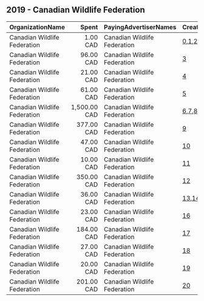 ## 2019 - Canadian Wildlife Federation 
|OrganizationName|Spent|PayingAdvertiserNames|CreativeUrls|Impressions|Genders|AgeBrackets|CountryCodes|BillingAddresses|CandidateBallotInformation|
|:---|---:|:---|:---|---:|:---|:---|:---|:---|:---|
|Canadian Wildlife Federation|1.00 CAD|Canadian Wildlife Federation|[0](https://www.snap.com/political-ads/asset/73a86b877698e001669be8465ab99c64132eafbb59297c6a8d3b8d9e046ac63d?mediaType=jpg),[1](https://www.snap.com/political-ads/asset/b1ea1eb3e808ddeaae4d24bee2205780d2cfa1e5c599f18a5d9e648c4fb00ff9?mediaType=jpg),[2](https://www.snap.com/political-ads/asset/e58504af4e9f2beb77c6273f45a680fd47e7799de42152b9ccf7d78d704ecb4e?mediaType=jpg)|3,303|MALE|18-30|canada|CA||
|Canadian Wildlife Federation|96.00 CAD|Canadian Wildlife Federation|[3](https://www.snap.com/political-ads/asset/7cc67fe0fa72ee82e93783145dab2cd0a2bb6e43b946b62c232b222f34d2526e?mediaType=jpg)|29,735||18-35|canada|CA||
|Canadian Wildlife Federation|21.00 CAD|Canadian Wildlife Federation|[4](https://www.snap.com/political-ads/asset/8ba4ed3b852ff0cceee58233d3234a8b13c2f0e7338906b1a70291fdfab4d9db?mediaType=jpg)|55,174|MALE|18-30|canada|CA||
|Canadian Wildlife Federation|61.00 CAD|Canadian Wildlife Federation|[5](https://www.snap.com/political-ads/asset/7c49a836557025aabc438fbe36672f62e6d2086e27e9e2cef0270143a4f36e9e?mediaType=png)|19,058||18-35|canada|CA||
|Canadian Wildlife Federation|1,500.00 CAD|Canadian Wildlife Federation|[6](https://www.snap.com/political-ads/asset/61133460eb5c6c5075264fba6ebb7bedd4f88aad7bd7c691ba73b1902be8e98a?mediaType=jpg),[7](https://www.snap.com/political-ads/asset/2e882fdcc3d2c083f131ba9bcfcefcbc6ee24d13e835e25aa6f8095b588f2890?mediaType=jpg),[8](https://www.snap.com/political-ads/asset/a33d88c71478b054b373bf432c1ef5399d1ad1f97a7b33f7aaa64b2263296510?mediaType=jpg)|1,880,796||18-34|canada|CA||
|Canadian Wildlife Federation|377.00 CAD|Canadian Wildlife Federation|[9](https://www.snap.com/political-ads/asset/5034273355b27b4c76f918c86178ccbe2aec486f0a725537de49561b358734a2?mediaType=jpg)|113,878||18-35|canada|CA||
|Canadian Wildlife Federation|47.00 CAD|Canadian Wildlife Federation|[10](https://www.snap.com/political-ads/asset/cc4672a35cab6109d2c59c1281c9a99a3d2f6c0ff41165a06c2c6af1aec0768e?mediaType=jpg)|15,126||18-35|canada|CA||
|Canadian Wildlife Federation|10.00 CAD|Canadian Wildlife Federation|[11](https://www.snap.com/political-ads/asset/e58504af4e9f2beb77c6273f45a680fd47e7799de42152b9ccf7d78d704ecb4e?mediaType=jpg)|30,713|MALE|18-30|canada|CA||
|Canadian Wildlife Federation|350.00 CAD|Canadian Wildlife Federation|[12](https://www.snap.com/political-ads/asset/26e610c21f2da37834adf6b19f251c4d016203557f08ae8aae967ed530f3d40c?mediaType=jpg)|95,803||18-35|canada|CA||
|Canadian Wildlife Federation|36.00 CAD|Canadian Wildlife Federation|[13](https://www.snap.com/political-ads/asset/b69ee2397c8ced00d465d2f36dfcc50c3bda658b0fef51eece53b1dc1d8954f2?mediaType=jpg),[14](https://www.snap.com/political-ads/asset/a64f1b10a1ffeef6a57099c6151bbe570cc07101c800a1cbad98734be841ad02?mediaType=jpg),[15](https://www.snap.com/political-ads/asset/9e3b7cb9e47758150162cf437ed10ee062b7a5297174f361b03080b8b9247590?mediaType=jpg)|86,372||18-30|canada|CA||
|Canadian Wildlife Federation|23.00 CAD|Canadian Wildlife Federation|[16](https://www.snap.com/political-ads/asset/03fe78eb17c0c033678668f561eaf8a03c2dd6441fdcd8fc03793493ea8883bd?mediaType=jpg)|65,503|MALE|18-30|canada|CA||
|Canadian Wildlife Federation|184.00 CAD|Canadian Wildlife Federation|[17](https://www.snap.com/political-ads/asset/700e94a7e386d9127e4fa09a7246ee6974fed4c61e71d198c8c0e72fdcc79066?mediaType=jpg)|52,635||18-35|canada|CA||
|Canadian Wildlife Federation|27.00 CAD|Canadian Wildlife Federation|[18](https://www.snap.com/political-ads/asset/03fe78eb17c0c033678668f561eaf8a03c2dd6441fdcd8fc03793493ea8883bd?mediaType=jpg)|77,603|MALE|18-30|canada|CA||
|Canadian Wildlife Federation|20.00 CAD|Canadian Wildlife Federation|[19](https://www.snap.com/political-ads/asset/ac3f0413de8229c4c56657b44b44e4d1ae4f8ac800cf4ca7ba1b71a6b938822a?mediaType=jpg)|52,257|MALE|18-30|canada|CA||
|Canadian Wildlife Federation|201.00 CAD|Canadian Wildlife Federation|[20](https://www.snap.com/political-ads/asset/e21643217d84a66287b8de4d27856004461b25fd222e8b766b134e4fb8fce02a?mediaType=jpg)|71,170||18-35|canada|CA||
